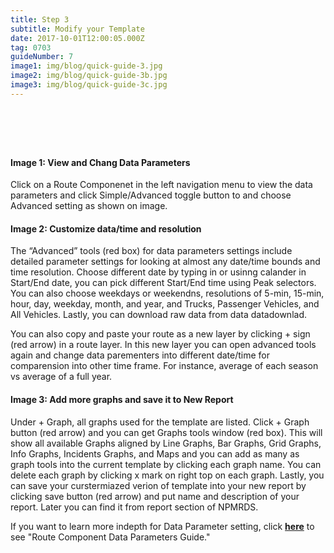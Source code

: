 ```yaml
---
title: Step 3
subtitle: Modify your Template
date: 2017-10-01T12:00:05.000Z
tag: 0703
guideNumber: 7
image1: img/blog/quick-guide-3.jpg
image2: img/blog/quick-guide-3b.jpg
image3: img/blog/quick-guide-3c.jpg
---
```


# &nbsp; 
#### Image 1: View and Chang Data Parameters

Click on a Route Componenet in the left navigation menu to view the data parameters and click Simple/Advanced toggle button to and choose Advanced setting as shown on image. 


#### Image 2: Customize data/time and resolution 
 
The “Advanced” tools (red box) for data parameters settings include detailed parameter settings for looking at almost any date/time bounds and time resolution. Choose different date by typing in or usinng calander in Start/End date, you can pick different Start/End time using Peak selectors. You can also choose weekdays or weekendns, resolutions of 5-min, 15-min, hour, day, weekday, month, and year, and Trucks, Passenger Vehicles, and All Vehicles. Lastly, you can download raw data from data datadownlad.

You can also copy and paste your route as a new layer by clicking + sign (red arrow) in a route layer. In this new layer you can open advanced tools again and change data parementers into different date/time for comparension into other time frame. For instance, average of each season vs average of a full year.


#### Image 3: Add more graphs and save it to New Report
 Under + Graph, all graphs used for the template are listed. Click + Graph button (red arrow) and you can get Graphs tools window (red box). This will show all available Graphs aligned by Line Graphs, Bar Graphs, Grid Graphs, Info Graphs, Incidents Graphs, and Maps and you can add as many as graph tools into the current template by clicking each graph name. You can delete each graph by clicking x mark on right top on each graph.  Lastly, you can save your curstermiazed verion of template into your new report by clicking save button (red arrow) and put name and description of your report. Later you can find it from report section of NPMRDS. 

 If you want to learn more indepth for Data Parameter setting, click [**here**](https://npmrds.availabs.org/g/guide/data-params/) to see "Route Component Data Parameters Guide."
